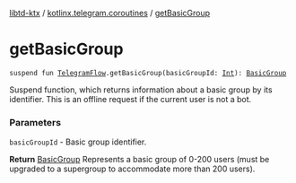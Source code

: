 [libtd-ktx](../index.md) / [kotlinx.telegram.coroutines](index.md) / [getBasicGroup](./get-basic-group.md)

# getBasicGroup

`suspend fun `[`TelegramFlow`](../kotlinx.telegram.core/-telegram-flow/index.md)`.getBasicGroup(basicGroupId: `[`Int`](https://kotlinlang.org/api/latest/jvm/stdlib/kotlin/-int/index.html)`): `[`BasicGroup`](https://tdlibx.github.io/td/docs/org/drinkless/td/libcore/telegram/TdApi.BasicGroup.html)

Suspend function, which returns information about a basic group by its identifier. This is an
offline request if the current user is not a bot.

### Parameters

`basicGroupId` - Basic group identifier.

**Return**
[BasicGroup](https://tdlibx.github.io/td/docs/org/drinkless/td/libcore/telegram/TdApi.BasicGroup.html) Represents a basic group of 0-200 users (must be upgraded to a supergroup to
accommodate more than 200 users).

